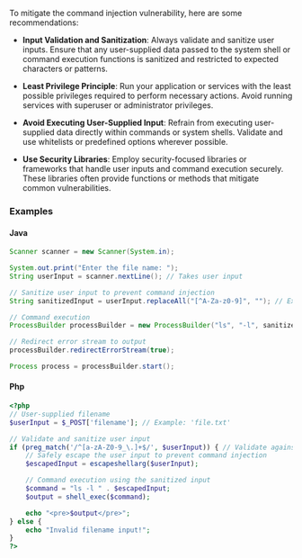 To mitigate the command injection vulnerability, here are some recommendations:

- __Input Validation and Sanitization__: Always validate and sanitize user inputs. Ensure that any user-supplied data passed to the system shell or command execution functions is sanitized and restricted to expected characters or patterns.


- __Least Privilege Principle__: Run your application or services with the least possible privileges required to perform necessary actions. Avoid running services with superuser or administrator privileges.


- __Avoid Executing User-Supplied Input__: Refrain from executing user-supplied data directly within commands or system shells. Validate and use whitelists or predefined options wherever possible.


- __Use Security Libraries__: Employ security-focused libraries or frameworks that handle user inputs and command execution securely. These libraries often provide functions or methods that mitigate common vulnerabilities.

### Examples

#### Java

```java
Scanner scanner = new Scanner(System.in);

System.out.print("Enter the file name: ");
String userInput = scanner.nextLine(); // Takes user input

// Sanitize user input to prevent command injection
String sanitizedInput = userInput.replaceAll("[^A-Za-z0-9]", ""); // Example sanitization

// Command execution
ProcessBuilder processBuilder = new ProcessBuilder("ls", "-l", sanitizedInput);

// Redirect error stream to output
processBuilder.redirectErrorStream(true);

Process process = processBuilder.start();
```

#### Php

```php
<?php
// User-supplied filename
$userInput = $_POST['filename']; // Example: 'file.txt'

// Validate and sanitize user input
if (preg_match('/^[a-zA-Z0-9_\.]+$/', $userInput)) { // Validate against alphanumeric and dot
    // Safely escape the user input to prevent command injection
    $escapedInput = escapeshellarg($userInput);

    // Command execution using the sanitized input
    $command = "ls -l " . $escapedInput;
    $output = shell_exec($command);

    echo "<pre>$output</pre>";
} else {
    echo "Invalid filename input!";
}
?>
```